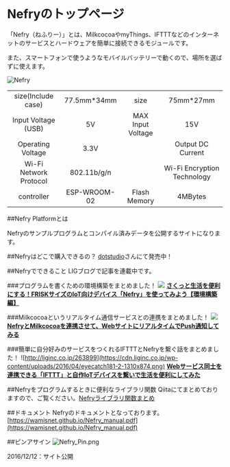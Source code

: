 ﻿
# Nefryのトップページ
「Nefry（ねふりー）」とは、MilkcocoaやmyThings、IFTTTなどのインターネットのサービスとハードウェアを簡単に接続できるモジュールです。


また、スマートフォンで使うようなモバイルバッテリーで動くので、場所を選ばずに使えます。

![Nefry](https://qiita-image-store.s3.amazonaws.com/0/97208/95705e6e-e8e8-9f9d-6778-7de63860a01e.jpeg)

|||||
|:---:|:---:|:---:|:---:|
|size(Include case)|77.5mm*34mm|size|75mm*27mm|
|Input Voltage (USB)|5V|MAX Input Voltage|15V|
|Operating Voltage|3.3V||Output DC Current|1.5A|
|Wi-Fi Network Protocol|802.11b/g/n||Wi-Fi Encryption Technology|WEP/TKIP/AES|
|controller|ESP-WROOM-02|Flash Memory|4MBytes|

##Nefry Platformとは

Nefryのサンプルプログラムとコンパイル済みデータを公開するサイトになります。


##Nefryはどこで購入できるの？
[dotstudio](https://dotstud.io/projects/nefry-connect-internet/)さんにて発売中！


##Nefryでできること
LIGブログで記事を連載中です。

###プログラムを書くための環境構築をまとめました！
![](https://cdn.liginc.co.jp/wp-content/uploads/2016/07/20160728-nefry.png)
[**さくっと生活を便利にする！FRISKサイズのIoT向けデバイス「Nefry」を使ってみよう【環境構築編】**](https://liginc.co.jp/298161)


###Milkcocoaというリアルタイム通信サービスとの連携をまとめました！
![](https://cdn.liginc.co.jp/wp-content/uploads/2016/06/eyecatch_160608_03_m.png)
[**NefryとMilkcocoaを連携させて、WebサイトにリアルタイムでPush通知してみる**](http://liginc.co.jp/282918)


###簡単に自分好みのサービスをつくれるIFTTTとNefryを繋ぐ話をまとめました！
![http://liginc.co.jp/263899](https://cdn.liginc.co.jp/wp-content/uploads/2016/04/eyecatch181-2-1310x874.png)
[**Webサービス同士を連携できる「IFTTT」と自作IoTデバイスを繋いで生活を便利にしてみた**](http://liginc.co.jp/263899)


##Nefryをプログラムするときに便利なライブラリ関数
Qiitaにてまとめておりますので、ご覧ください。[Nefryライブラリ関数まとめ](http://qiita.com/wamisnet/private/e44812eb6d6fded7af26)

##ドキュメント
Nefryのドキュメントとなっております。[https://wamisnet.github.io/Nefry_manual.pdf](https://wamisnet.github.io/Nefry_manual.pdf)

##ピンアサイン
![Nefry_Pin.png](https://qiita-image-store.s3.amazonaws.com/0/97208/ba4a18a9-c793-bca0-5d3a-da47eea8ef71.png)


2016/12/12：サイト公開